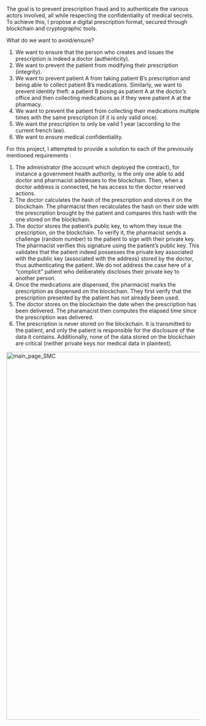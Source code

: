 The goal is to prevent prescription fraud and to authenticate the various actors involved, all while respecting the confidentiality of medical secrets. To achieve this, I propose a digital prescription format, secured through blockchain and cryptographic tools.

What do we want to avoid/ensure?

1. We want to ensure that the person who creates and issues the prescription is indeed a doctor (authenticity).
2. We want to prevent the patient from modifying their prescription (integrity).
3. We want to prevent patient A from taking patient B’s prescription and being able to collect patient B’s medications. Similarly, we want to prevent identity theft: a patient B posing as patient A at the doctor’s office and then collecting medications as if they were patient A at the pharmacy.
4. We want to prevent the patient from collecting their medications multiple times with the same prescription (if it is only valid once).
5. We want the prescription to only be valid 1 year (according to the current french law).
6. We want to ensure medical confidentiality.

For this project, I attempted to provide a solution to each of the previously mentioned requirements :

1. The administrator (the account which deployed the contract), for instance a government health authority, is the only one able to add doctor and pharmacist addresses to the blockchain. Then, when a doctor address is connected, he has access to the doctor reserved actions.
2. The doctor calculates the hash of the prescription and stores it on the blockchain. The pharmacist then recalculates the hash on their side with the prescription brought by the patient and compares this hash with the one stored on the blockchain.
3. The doctor stores the patient’s public key, to whom they issue the prescription, on the blockchain. To verify it, the pharmacist sends a challenge (random number) to the patient to sign with their private key. The pharmacist verifies this signature using the patient’s public key. This validates that the patient indeed possesses the private key associated with the public key (associated with the address) stored by the doctor, thus authenticating the patient. We do not address the case here of a “complicit” patient who deliberately discloses their private key to another person.
4. Once the medications are dispensed, the pharmacist marks the prescription as dispensed on the blockchain. They first verify that the prescription presented by the patient has not already been used.
5. The doctor stores on the blockchain the date when the prescription has been delivered. The pharamacist then computes the elapsed time since the prescription was delivered.
6. The prescription is never stored on the blockchain. It is transmitted to the patient, and only the patient is responsible for the disclosure of the data it contains. Additionally, none of the data stored on the blockchain are critical (neither private keys nor medical data in plaintext).
   
<img width="959" alt="main_page_SMC" src="https://github.com/user-attachments/assets/1d7f753e-ed27-43e8-8613-b6f47a4e227f">
